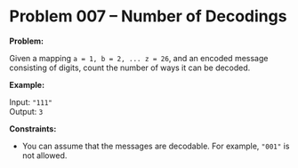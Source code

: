 # Problem 007 – Number of Decodings

**Problem:**

Given a mapping `a = 1, b = 2, ... z = 26`, and an encoded message consisting of digits, count the number of ways it can be decoded.

**Example:**

Input: `"111"`  
Output: `3`

**Constraints:**

- You can assume that the messages are decodable. For example, `"001"` is not allowed.
